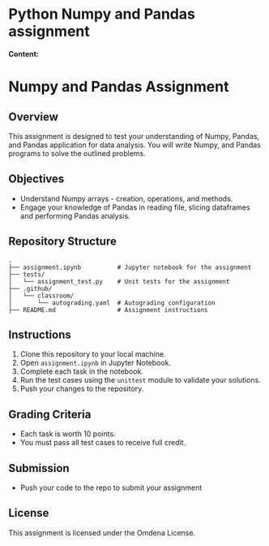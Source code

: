 ﻿# Python Numpy and Pandas assignment

**Content:**

# Numpy and Pandas Assignment

## Overview
This assignment is designed to test your understanding of Numpy, Pandas, and Pandas application for data analysis. You will write Numpy, and Pandas programs to solve the outlined problems.

## Objectives
- Understand Numpy arrays - creation, operations, and methods. 
- Engage your knowledge of Pandas in reading file, slicing dataframes and performing Pandas analysis.

## Repository Structure
```
.
├── assignment.ipynb          # Jupyter notebook for the assignment
├── tests/
│   └── assignment_test.py    # Unit tests for the assignment
├── .github/
│   └── classroom/
│       └── autograding.yaml  # Autograding configuration
├── README.md                 # Assignment instructions
```

## Instructions
1. Clone this repository to your local machine.
2. Open `assignment.ipynb` in Jupyter Notebook.
3. Complete each task in the notebook.
4. Run the test cases using the `unittest` module to validate your solutions.
5. Push your changes to the repository.

## Grading Criteria
- Each task is worth 10 points.
- You must pass all test cases to receive full credit.

## Submission

- Push your code to the repo to submit your assignment

## License
This assignment is licensed under the Omdena License.